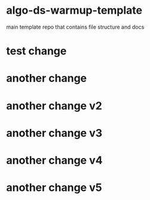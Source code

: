 # algo-ds-warmup-template
main template repo that contains file structure and docs
# test change
# another change
# another change v2
# another change v3
# another change v4
# another change v5

